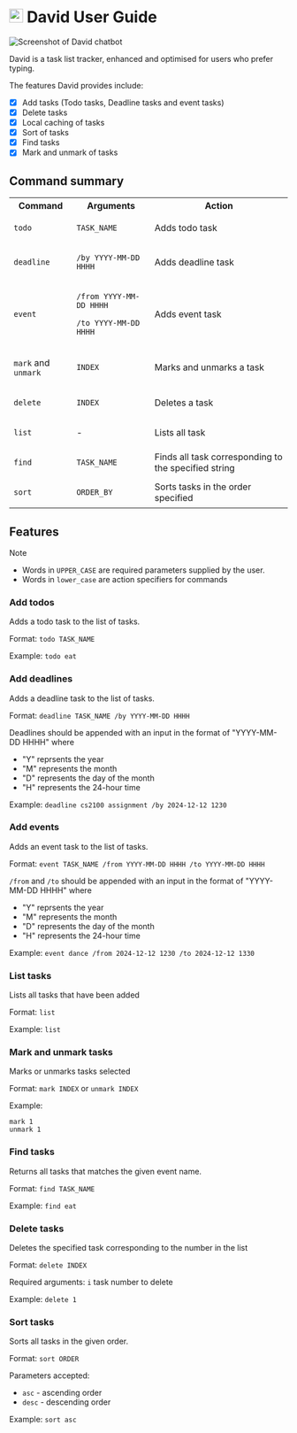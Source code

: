 # <img src="DavidLogo.png" alt="David Logo" width="25"/> David User Guide

![Screenshot of David chatbot](/Ui.png)


David is a task list tracker, enhanced and optimised for users who prefer
typing.

The features David provides include:
- [x] Add tasks (Todo tasks, Deadline tasks and event tasks)
- [x] Delete tasks
- [x] Local caching of tasks
- [x] Sort of tasks
- [x] Find tasks
- [x] Mark and unmark of tasks

## Command summary
<table>
  <tr>
    <th>Command</th><th>Arguments</th><th>Action</th>
  </tr>
  <tr>
    <td>

`todo`
</td>
<td>

`TASK_NAME`
</td>
<td>Adds todo task</td>

<tr>
    <td>

`deadline`
</td>
<td>

`/by YYYY-MM-DD HHHH`
</td>
<td>Adds deadline task</td>
  </tr>

  <tr>
    <td>

`event`
</td>
<td>

`/from YYYY-MM-DD HHHH`

`/to YYYY-MM-DD HHHH`
</td>
<td>Adds event task</td>
  </tr>

  <tr>
    <td>

`mark` and `unmark`
</td>
<td>

`INDEX`

</td>
<td>Marks and unmarks a task</td>
  </tr>


  <tr>
    <td>

`delete`
</td>
<td>

`INDEX`

</td>
<td>Deletes a task</td>
  </tr>


  <tr>
    <td>

`list`
</td>
<td> - 
</td>
<td>Lists all task</td>
  </tr>


  <tr>
    <td>

`find`
</td>
<td> 

`TASK_NAME`
</td>
<td>Finds all task corresponding to the specified string</td>
  </tr>


  <tr>
    <td>

`sort`
</td>
<td> 

`ORDER_BY`
</td>
<td>Sorts tasks in the order specified</td>
  </tr>
</table>


## Features
> [!NOTE]
> - Words in `UPPER_CASE` are required parameters supplied by the user.
> - Words in `lower_case` are action specifiers for commands


### Add todos
Adds a todo task to the list of tasks.

Format: `todo TASK_NAME`

Example: `todo eat`


### Add deadlines
Adds a deadline task to the list of tasks.

Format: `deadline TASK_NAME /by YYYY-MM-DD HHHH`

Deadlines should be appended with an input in the format of "YYYY-MM-DD HHHH"
where
- "Y" reprsents the year
- "M" represents the month
- "D" represents the day of the month
- "H" represents the 24-hour time

Example: `deadline cs2100 assignment /by 2024-12-12 1230`

### Add events
Adds an event task to the list of tasks.

Format: `event TASK_NAME /from YYYY-MM-DD HHHH /to YYYY-MM-DD HHHH`

`/from` and `/to` should be appended with an input in the format of "YYYY-MM-DD HHHH"
where
- "Y" reprsents the year
- "M" represents the month
- "D" represents the day of the month
- "H" represents the 24-hour time

Example: `event dance /from 2024-12-12 1230 /to 2024-12-12 1330`

### List tasks
Lists all tasks that have been added

Format: `list`

Example: `list`

### Mark and unmark tasks
Marks or unmarks tasks selected

Format: `mark INDEX` or `unmark INDEX`


Example:
```
mark 1
unmark 1
```

### Find tasks
Returns all tasks that matches the given event name.

Format: `find TASK_NAME`

Example: `find eat`

### Delete tasks
Deletes the specified task corresponding to the number in the list

Format: `delete INDEX`

Required arguments: `i` task number to delete

Example: `delete 1`

### Sort tasks
Sorts all tasks in the given order.

Format: `sort ORDER`

Parameters accepted:
- `asc` - ascending order
- `desc` - descending order

Example: `sort asc`


